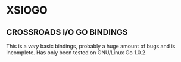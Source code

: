 XSIOGO
==================

CROSSROADS I/O GO BINDINGS
------------------

This is a _very_ basic bindings, probably a huge amount of bugs and is
incomplete. Has only been tested on GNU/Linux Go 1.0.2.  
